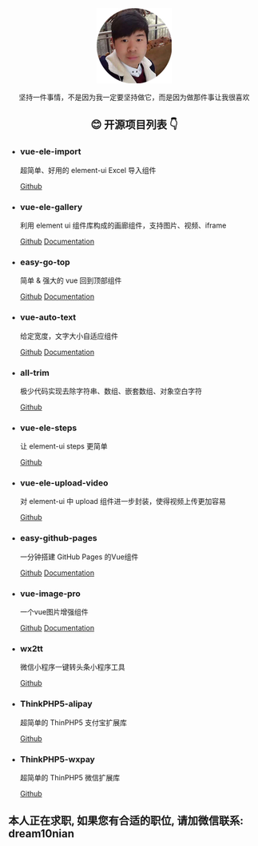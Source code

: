 <main>
  <section>
    <div align="center">
      <img  src="./avatar.png" alt="张超杰" />
      <p>坚持一件事情，不是因为我一定要坚持做它，而是因为做那件事让我很喜欢</p>
    </div>
  </section>

  <section>
    <h2 align="center">😊 开源项目列表 👇</h2>
    <ul>
      <li>
        <h3>vue-ele-import</h3>
        <p>
          超简单、好用的 element-ui Excel 导入组件
        </p>
        <p>
          <a href="https://github.com/dream2023/vue-ele-import">Github</a>
        </p>
      </li>
      <li>
        <h3>vue-ele-gallery</h3>
        <p>
          利用 element ui 组件库构成的画廊组件，支持图片、视频、iframe
        </p>
        <p>
          <a href="https://github.com/dream2023/vue-ele-gallery">Github</a>
          <a href="https://dream2023.github.io/vue-ele-gallery/">Documentation</a>
        </p>
      </li>
      <li>
        <h3>easy-go-top</h3>
        <p>
          简单 & 强大的 vue 回到顶部组件
        </p>
        <p>
          <a href="https://github.com/dream2023/easy-go-top">Github</a>
          <a href="https://dream2023.github.io/easy-go-top/">Documentation</a>
        </p>
      </li>
      <li>
        <h3>vue-auto-text</h3>
        <p>
          给定宽度，文字大小自适应组件
        </p>
        <p>
          <a href="https://github.com/dream2023/vue-auto-text">Github</a>
          <a href="https://dream2023.github.io/vue-auto-text/">Documentation</a>
        </p>
      </li>
      <li>
        <h3>all-trim</h3>
        <p>
          极少代码实现去除字符串、数组、嵌套数组、对象空白字符
        </p>
        <p>
          <a href="https://github.com/dream2023/all-trim">Github</a>
        </p>
      </li>
      <li>
        <h3>vue-ele-steps</h3>
        <p>
          让 element-ui steps 更简单
        </p>
        <p>
          <a href="https://github.com/dream2023/vue-ele-steps">Github</a>
        </p>
      </li>
      <li>
        <h3>vue-ele-upload-video</h3>
        <p>
          对 element-ui 中 upload 组件进一步封装，使得视频上传更加容易
        </p>
        <p>
          <a href="https://github.com/dream2023/vue-ele-upload-video">Github</a>
        </p>
      </li>
      <li>
        <h3>easy-github-pages</h3>
        <p>
          一分钟搭建 GitHub Pages 的Vue组件
        </p>
        <p>
          <a href="https://github.com/dream2023/easy-github-pages">Github</a>
          <a href="https://dream2023.github.io/easy-github-pages/">Documentation</a>
        </p>
      </li>
      <li>
        <h3>vue-image-pro</h3>
        <p>
          一个vue图片增强组件
        </p>
        <p>
          <a href="https://github.com/dream2023/vue-image-pro">Github</a>
          <a href="https://dream2023.github.io/vue-image-pro/">Documentation</a>
        </p>
      </li>
      <li>
        <h3>wx2tt</h3>
        <p>
          微信小程序一键转头条小程序工具
        </p>
        <p>
          <a href="https://github.com/dream2023/wx2tt">Github</a>
        </p>
      </li>
      <li>
        <h3>ThinkPHP5-alipay</h3>
        <p>
          超简单的 ThinPHP5 支付宝扩展库
        </p>
        <p>
          <a href="https://github.com/dream2023/ThinkPHP5-alipay">Github</a>
        </p>
      </li>
      <li>
        <h3>ThinkPHP5-wxpay</h3>
        <p>
          超简单的 ThinPHP5 微信扩展库
        </p>
        <p>
          <a href="https://github.com/dream2023/ThinkPHP5-wxpay">Github</a>
        </p>
      </li>
    </ul>
  </section>
  <section>
    <h2>本人正在求职, 如果您有合适的职位, 请加微信联系: dream10nian</h2>
  </section>
</main>
